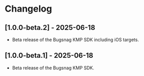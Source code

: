 # Changelog

## [1.0.0-beta.2] - 2025-06-18

- Beta release of the Bugsnag KMP SDK including iOS targets.

## [1.0.0-beta.1] - 2025-06-18

- Beta release of the Bugsnag KMP SDK.